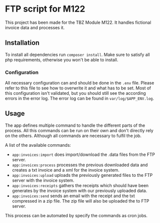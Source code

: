 # FTP script for M122
This project has been made for the TBZ Module M122.
It handles fictional invoice data and processes it.

## Installation
To install all dependencies run `composer install`.
Make sure to satisfy all php requirements, otherwise you  won't be able to install.

### Configuration
All necessary configuration can and should be done in the `.env` file.
Please refer to this file to see how to overwrite it and what has to be set.
Most of this configuration isn't validated, but you should still see the according errors in the error log.
The error log can be found in `var/log/$APP_ENV.log`.

## Usage
The app defines multiple command to handle the different parts of the process.
All this commands can be run on their own and don't directly rely on the others.
Although all commands are necessary to fulfil the job.

A list of the available commands:
* `app:invoices:import` does import/download the .data files from the FTP server.
* `app:invoices:process` processes the previous downloaded data and creates a txt invoice and a xml for the invoice system.
* `app:invoices:upload` uploads the previously generated files to the FTP server with the invoice system.
* `app:invoices:receipts` gathers the receipts which should have been generates by the invoice system with our previously uploaded data.
* `app:invoices:send` sends an email with the receipt and the txt compressed in a zip file. The zip file will also be uploaded the to FTP server.

This process can be automated by specify the commands as cron jobs.
